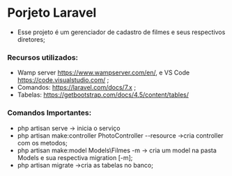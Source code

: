 # Porjeto Laravel

- Esse projeto é um gerenciador de cadastro de filmes e seus respectivos diretores;

### Recursos utilizados:

- Wamp server https://www.wampserver.com/en/, e VS Code https://code.visualstudio.com/ ;
- Comandos: https://laravel.com/docs/7.x ;
- Tabelas: https://getbootstrap.com/docs/4.5/content/tables/


### Comandos Importantes:
- php artisan serve   -> inicia o serviço
- php artisan make:controller PhotoController --resource  ->cria controller com os metodos;
- php artisan make:model Models\Filmes -m       -> cria um model na pasta Models e sua respectiva migration [-m];
- php artisan migrate   ->cria as tabelas no banco;
